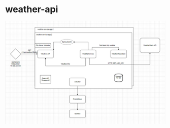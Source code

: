 # weather-api


![resim açıklaması](https://github.com/mustafaaktas0/weather-api/blob/main/assets/mimari-yap%C4%B1s%C4%B1.png)
